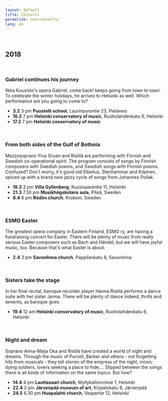 ```yaml
---
layout: default
title: Concerts
permalink: /en/concerts/
lang: en
---
```


<br/>

## 2018

<br/>

### Gabriel continues his journey

Ilkka Kuusisto's opera Gabriel, come back! keeps going from town to town. To celebrate the winter holidays, he arrives to Helsinki as well. Which performance are you going to come to?

- __3.2__ 3 pm __Puustelli school__, Laurinpurontie 23, Pielavesi
- __16.2__ 7 pm __Helsinki conservatory of music__, Ruoholahdenkatu 6, Helsinki
- __17.2__ 7 pm __Helsinki conservatory of music__

<br/>

### From both sides of the Gulf of Bothnia

Mezzosoprano Ylva Gruen and Ristilä are performing with Finnish and Swedish co-operational spirit. The program consists of songs by Finnish composers with Swedish poems, and Swedish songs with Finnish poems. Confused? Don't worry, it's good old Sibelius, Stenhammar and Kilpinen, spiced up with a brand new jazzy cycle of songs from Johannes Pollak.

- __18.3__ 3 pm __Villa Gyllenberg__, Kuusisaarentie 11, Helsinki
- __21.3__ 7.30 pm __Musikhögskolans aula__, Piteå, Sweden
- __8.4__ 6 pm __Rödön church__, Krokom, Sweden

<br/>

### ESMO Easter

The greatest opera company in Eastern Finland, ESMO ry, are having a fundraising concert for Easter. There will be plenty of music from really serious Easter composers such as Bach and Händel, but we will have joyful music, too. Because that's what Easter is about.

- __2.4__ 3 pm __Savonlinna church__, Pappilankatu 8, Savonlinna

<br/>

### Sisters take the stage

In her final recital, baroque recorder player Hanna Ristilä performs a dance suite with her sister Jenna. There will be plenty of dance indeed, thrills and laments, as baroque goes.

- __19.4__ 12 am __Helsinki conservatory of music__, Ruoholahdenkatu 6, Helsinki

<br/>

### Night and dream

Soprano Anna-Maija Oka and Ristilä have created a world of night and dreams. Through the music of Purcell, Barber and others - not forgetting hits from musicals - they tell stories of the empress of the night, moon; dying soldiers, lovers seeking a place to hide,... Slipped between the songs there is all kinds of information on the same topics. But how?

- __14.4__ 4 pm __Lauttasaari church__, Myllykallionrinne 1, Helsinki
- __22.4__ 2 pm __Järvenpää museum of art__, Kirjastokatu 8, Järvenpää
- __24.5__ 6.30 pm __Huopalahti church__, Vespertie 12, Helsinki

<br/>
